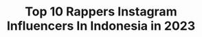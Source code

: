 ---
title: Top 10 Rappers Instagram Influencers In Indonesia in 2023
description: >-
  Find top rappers Instagram influencers in Indonesia in 2023. Most popular hashtags: #dirumahaja #hiphop #covid19 #newsingle.
platform: Instagram
hits: 45
text_top: See the most popular Instagram accounts on inBeat.
text_bottom: inBeat holds 45 Instagram influencers like this in Indonesia for you to collaborate.
profiles:
  - username: "naety_bop"
    fullname: >-
      CB
    bio: >-
      Cuma sendiri ☝ Nama Fb ituevan naetybop I'm rapper 😎busnies dm 📩 Link channel youtube🙏😇👇 BAWAH LARI KO PACAR 👇
    location: "Indonesia"
    followers: 30283
    engagement: 481
    commentsToLikes: 0.013364
    id: ck6uafri23ba50j71egqi4rae
    verified: false
    hashtags: "#stellmokoibo"
  - username: "dohyon.x173"
    fullname: >-
      Nam Dohyon 남도현 BAE173 & X1
    bio: >-
      —fɑnstɑgrɑm ↪for #BAE173 & #엑스원's maknae,main rapper #남도현↩ ⤴2004.11.10⤵ `Dodo♡ `H&D `X1#엑스원 `MBK Ent. `ONE IT #원잇 `Dwaegaldan🍼 `International, 🇮🇩🇰🇷
    location: "Indonesia"
    followers: 84560
    engagement: 190
    commentsToLikes: 0.005311
    id: ck0vxbffzy2w50i19ushqhd6c
    verified: false
    hashtags: "#x1, #bae173, #debut, #dohyon"
  - username: "sexygoath"
    fullname: >-
      SEXY GOATH
    bio: >-
      Rapper terBAN666SAT @official100music Official Merchandise @kambingliarofficial @highvolumecloth Bizniz Inquiries : @vidieyall BRAZZERZ
    location: "Indonesia"
    followers: 139182
    engagement: 615
    commentsToLikes: 0.016245
    id: ck5zml8rbmrnf0i142uott3ha
    verified: false
    hashtags: "#gak, #sexygoath, #dirumahaja, #rockstar"
  - username: "eckoshowgtown"
    fullname: >-
      ECKO SHOW [GHCOD]
    bio: >-
      🕋 Hamba اللّٰه Pengikut محمد 💡Hanya Rapper Kampung —————————————— 👇🏽New Song “Anjay Gurinjay”
    location: "Indonesia"
    followers: 105607
    engagement: 614
    commentsToLikes: 0.018817
    id: ckaot3kphu8300i781gb64loa
    verified: false
    hashtags: "#outnow, #realmidrangekiller, #pocox3nfc, #pocorapchallenge"
  - username: "nalello"
    fullname: >-
      nael tjin
    bio: >-
      🅰 DJJ - JKT 📍 Producer 🎧 Songwriter 🎼 Rapper 🎤 #asikinbelakanglayar @allgoodmusic.ina @nalello_beat New Song 👇👇👇 ( PIGI PIGI )
    location: "Indonesia"
    followers: 5671
    engagement: 743
    commentsToLikes: 0.112555
    id: ck139o4s9ma8p0i19mo5n83ei
    verified: false
    hashtags: "#rap, #hotmusic, #allgood, #asikinbelakanglayar"
  - username: "mas.gib"
    fullname: >-
      MASGIB
    bio: >-
      Rapper / Actor/ Music Producer/ Content Creator | Food Lover | Vlogger MACK'G ⏯ MASGIB A EN JE A YE NEW VERSION 👇🏾👇🏾👇🏾👇🏾👇🏾👇🏾
    location: "Indonesia"
    followers: 86400
    engagement: 231
    commentsToLikes: 0.021735
    id: ck0tu0jrn53kd0i19ow2sl6m3
    verified: false
    hashtags: "#vapeindo, #yeayea, #nyantaibantai, #liquid"
  - username: "killthedj"
    fullname: >-
      Marzuki Mohamad
    bio: >-
      Petani Urban x Rapper Agraris | @javahiphop @sedulur.katalog @ud.anarkisari
    location: "Indonesia"
    followers: 67424
    engagement: 491
    commentsToLikes: 0.016575
    id: ck1372m659gmx0i198akmdu5s
    verified: true
    hashtags: "#coronajancox, #klatenyoben, #purchasetodonate, #klatenpride"
  - username: "fatbrotherhood"
    fullname: >-
      YUSRI DIAZ DARMAWAN
    bio: >-
      OWNER: @surya_jewelry GOLD & SILVER RAPPER song writer MANAGER : +6282385267976 (@andhikarahmadhanr) CEK YOUTUBE
    location: "Indonesia"
    followers: 2784
    engagement: 1496
    commentsToLikes: 0.063619
    id: ck6u8v0u5tuiq0j71k3vik75y
    verified: false
    hashtags: "#bismania, #toyotacrown1971, #polrespadangpanjang, #npm2020"
  - username: "itsyacko"
    fullname: >-
      Yacko
    bio: >-
      A college lecturer & a rapper |@flavs.id | Contact: Gita +628159002313 | new video is here 👇🏽👇🏽👇🏽
    location: "Indonesia"
    followers: 24784
    engagement: 315
    commentsToLikes: 0.036217
    id: ck55nxtau77t70i11tkthi1az
    verified: false
    hashtags: "#16bars, #flavs, #maysketchday, #jagermusic"
  - username: "p__frozen"
    fullname: >-
      P Frozen
    bio: >-
      #Rapper #Beatmaker #Lecturer cp: +62 819-0618-0619 (@chaerul_adjam)
    location: "Indonesia"
    followers: 5419
    engagement: 674
    commentsToLikes: 0.056678
    id: ck5q874xp4ran0i1128mz3bc9
    verified: false
    hashtags: "#dpscoast, #rapper, #hiphopbali, #hiphop"
---